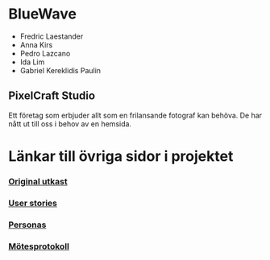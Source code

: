 # BlueWave
+ Fredric Laestander
+ Anna Kirs
+ Pedro Lazcano
+ Ida Lim
+ Gabriel Kereklidis Paulin



## PixelCraft Studio
Ett företag som erbjuder allt som en frilansande fotograf kan behöva. De har nått ut till oss i behov av en hemsida.   




# Länkar till övriga sidor i projektet
### [Original utkast](/startup.md)  
### [User stories](/user-stories.md)  
### [Personas](/personas.md)  
### [Mötesprotokoll](/meetingsprotocols.md)  

